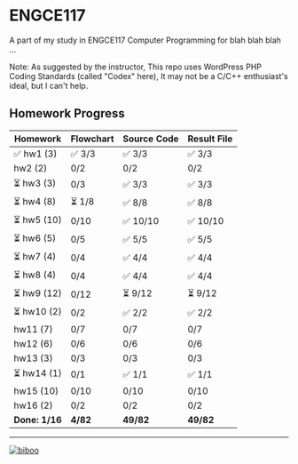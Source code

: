 # ENGCE117
A part of my study in ENGCE117 Computer Programming for blah blah blah ...

Note: As suggested by the instructor, This repo uses WordPress PHP Coding Standards (called "Codex" here), It may not be a C/C++ enthusiast's ideal, but I can't help.

## Homework Progress
| Homework | Flowchart | Source Code | Result File |
| -------- | --------- | ----------- | ----------- |
| ✅ hw1 (3) | ✅ 3/3 | ✅ 3/3 | ✅ 3/3 |
| hw2 (2) | 0/2 | 0/2 | 0/2 |
| ⏳ hw3 (3) | 0/3 | ✅ 3/3 | ✅ 3/3 |
| ⏳ hw4 (8) | ⏳ 1/8 | ✅ 8/8 | ✅ 8/8 |
| ⏳ hw5 (10) | 0/10 | ✅ 10/10 | ✅ 10/10 |
| ⏳ hw6 (5) | 0/5 | ✅ 5/5 | ✅ 5/5 |
| ⏳ hw7 (4) | 0/4 | ✅ 4/4 | ✅ 4/4 |
| ⏳ hw8 (4) | 0/4 | ✅ 4/4 | ✅ 4/4 |
| ⏳ hw9 (12) | 0/12 | ⏳ 9/12 | ⏳ 9/12 |
| ⏳ hw10 (2) | 0/2 | ✅ 2/2 | ✅ 2/2 |
| hw11 (7) | 0/7 | 0/7 | 0/7 |
| hw12 (6) | 0/6 | 0/6 | 0/6 |
| hw13 (3) | 0/3 | 0/3 | 0/3 |
| ⏳ hw14 (1) | 0/1 | ✅ 1/1 | ✅ 1/1 |
| hw15 (10) | 0/10 | 0/10 | 0/10 |
| hw16 (2) | 0/2 | 0/2 | 0/2 |
| **Done: 1/16** | **4/82** | **49/82** | **49/82** |

---

[![biboo](https://github.com/user-attachments/assets/7eb0e6c4-8887-4caa-a7f4-44856a506c7d)](https://www.pixiv.net/en/artworks/115413628)
